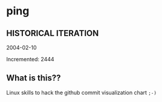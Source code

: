 # ping

## HISTORICAL ITERATION
2004-02-10

Incremented: 2444

## What is this?? 
Linux skills to hack the github commit visualization chart `;-)`
